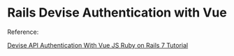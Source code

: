 # Rails Devise Authentication with Vue

Reference:

[Devise API Authentication With Vue JS Ruby on Rails 7 Tutorial](https://www.youtube.com/watch?v=PqizV5l1yFE&t=68s)